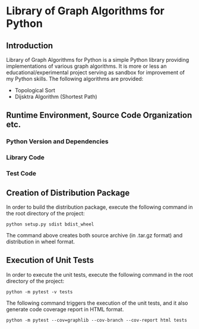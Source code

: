 # Library of Graph Algorithms for Python

## Introduction
Library of Graph Algorithms for Python is a simple Python library providing implementations of various graph algorithms. It is more or less an educational/experimental project serving as sandbox for improvement of my Python skills. The following algorithms are provided:
- Topological Sort
- Dijsktra Algorithm (Shortest Path)


## Runtime Environment, Source Code Organization etc.

### Python Version and Dependencies


### Library Code


### Test Code


## Creation of Distribution Package
In order to build the distribution package, execute the following command in the root directory of the project:
```
python setup.py sdist bdist_wheel
```

The command above creates both source archive (in .tar.gz format) and distribution in wheel format.


## Execution of Unit Tests
In order to execute the unit tests, execute the following command in the root directory of the project:
```
python -m pytest -v tests
```

The following command triggers the execution of the unit tests, and it also generate code coverage report in HTML format.
```
python -m pytest --cov=graphlib --cov-branch --cov-report html tests
```
